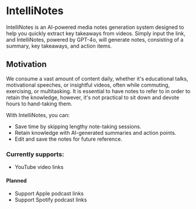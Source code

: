 # IntelliNotes

IntelliNotes is an AI-powered media notes generation system designed to help you quickly extract key takeaways from videos. Simply input the link, and IntelliNotes, powered by GPT-4o, will generate notes, consisting of a summary, key takeaways, and action items.

## Motivation

We consume a vast amount of content daily, whether it's educational talks, motivational speeches, or insightful videos, often while commuting, exercising, or multitasking. It is essential to have notes to refer to in order to retain the knowledge, however, it's not practical to sit down and devote hours to hand-taking them.

With IntelliNotes, you can:

- Save time by skipping lengthy note-taking sessions.
- Retain knowledge with AI-generated summaries and action points.
- Edit and save the notes for future reference.

### Currently supports:
- YouTube video links

#### Planned
- Support Apple podcast links
- Support Spotify podcast links
